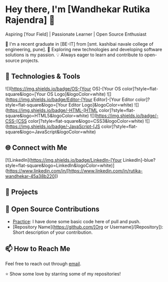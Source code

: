 # Hey there, I'm [Wandhekar Rutika Rajendra] 👋

Aspiring [Your Field] | Passionate Learner | Open Source Enthusiast

🌱 I'm a recent graduate in [BE-IT] from [smt. kashibai navale college of engineering, pune].
🚀 Exploring new technologies and developing software solutions is my passion.
💡 Always eager to learn and contribute to open-source projects.

## 🔧 Technologies & Tools

![](https://img.shields.io/badge/OS-[Your OS]-[Your OS color]?style=flat-square&logo=[Your OS Logo]&logoColor=white)
![](https://img.shields.io/badge/Editor-[Your Editor]-[Your Editor color]?style=flat-square&logo=[Your Editor Logo]&logoColor=white)
![](https://img.shields.io/badge/-HTML-[HTML color]?style=flat-square&logo=HTML5&logoColor=white)
![](https://img.shields.io/badge/-CSS-[CSS color]?style=flat-square&logo=CSS3&logoColor=white)
![](https://img.shields.io/badge/-JavaScript-[JS color]?style=flat-square&logo=JavaScript&logoColor=white)
<!-- Add more badges for your skills -->

## 🌐 Connect with Me

[![LinkedIn](https://img.shields.io/badge/LinkedIn-[Your LinkedIn]-blue?style=flat-square&logo=LinkedIn&logoColor=white)](https://www.linkedin.com/in/[https://www.linkedin.com/in/rutika-wandhekar-45a38b220])

## 🚀 Projects


## 🤝 Open Source Contributions

- [Practice](https://github.com/WandhekarRutikaRajendra/[Practice]): I have done some basic code here of pull and push.
- [Repository Name](https://github.com/[Org or Username]/[Repository]): Short description of your contribution.
<!-- Add more contributions with descriptions -->

## 📫 How to Reach Me

Feel free to reach out through [email](mailto:rutikawandhekar.skncoe.it@gmail.com).

⭐️ Show some love by starring some of my repositories!
